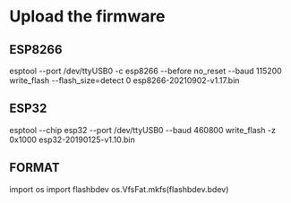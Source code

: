 # Upload the firmware

## ESP8266

esptool --port /dev/ttyUSB0 -c esp8266 --before no_reset --baud 115200 write_flash  --flash_size=detect 0 esp8266-20210902-v1.17.bin

## ESP32

esptool --chip esp32 --port /dev/ttyUSB0 --baud 460800 write_flash -z 0x1000 esp32-20190125-v1.10.bin

## FORMAT

import os
import flashbdev
os.VfsFat.mkfs(flashbdev.bdev)
